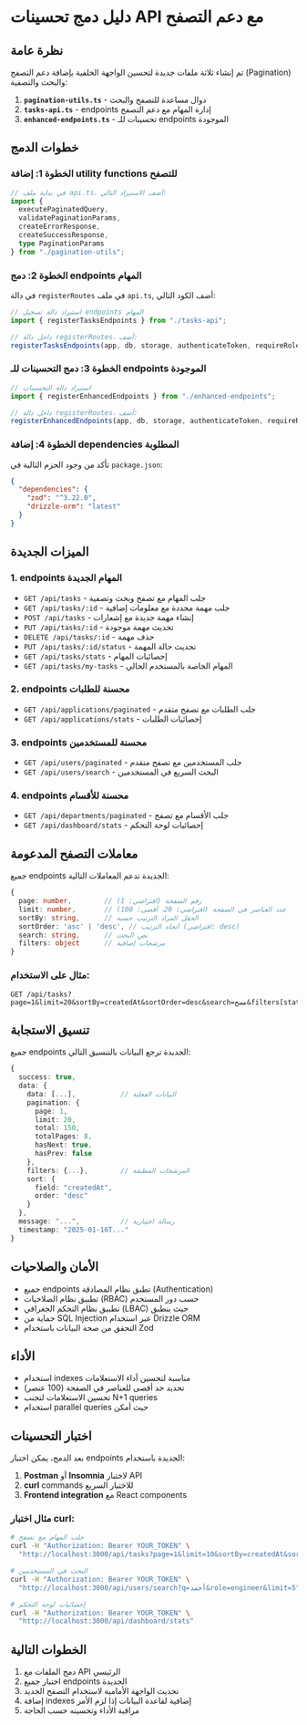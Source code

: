 # دليل دمج تحسينات API مع دعم التصفح

## نظرة عامة

تم إنشاء ثلاثة ملفات جديدة لتحسين الواجهة الخلفية بإضافة دعم التصفح (Pagination) والبحث والتصفية:

1. **`pagination-utils.ts`** - دوال مساعدة للتصفح والبحث
2. **`tasks-api.ts`** - endpoints إدارة المهام مع دعم التصفح
3. **`enhanced-endpoints.ts`** - تحسينات للـ endpoints الموجودة

## خطوات الدمج

### الخطوة 1: إضافة utility functions للتصفح

```typescript
// في بداية ملف api.ts، أضف الاستيراد التالي:
import { 
  executePaginatedQuery, 
  validatePaginationParams, 
  createErrorResponse, 
  createSuccessResponse,
  type PaginationParams 
} from "./pagination-utils";
```

### الخطوة 2: دمج endpoints المهام

في دالة `registerRoutes` في ملف `api.ts`, أضف الكود التالي:

```typescript
// استيراد دالة تسجيل endpoints المهام
import { registerTasksEndpoints } from "./tasks-api";

// داخل دالة registerRoutes، أضف:
registerTasksEndpoints(app, db, storage, authenticateToken, requireRole, enforceLBACAccess, validateRequest);
```

### الخطوة 3: دمج التحسينات للـ endpoints الموجودة

```typescript
// استيراد دالة التحسينات
import { registerEnhancedEndpoints } from "./enhanced-endpoints";

// داخل دالة registerRoutes، أضف:
registerEnhancedEndpoints(app, db, storage, authenticateToken, requireRole, enforceLBACAccess);
```

### الخطوة 4: إضافة dependencies المطلوبة

تأكد من وجود الحزم التالية في `package.json`:

```json
{
  "dependencies": {
    "zod": "^3.22.0",
    "drizzle-orm": "latest"
  }
}
```

## الميزات الجديدة

### 1. endpoints المهام الجديدة

- `GET /api/tasks` - جلب المهام مع تصفح وبحث وتصفية
- `GET /api/tasks/:id` - جلب مهمة محددة مع معلومات إضافية
- `POST /api/tasks` - إنشاء مهمة جديدة مع إشعارات
- `PUT /api/tasks/:id` - تحديث مهمة موجودة
- `DELETE /api/tasks/:id` - حذف مهمة
- `PUT /api/tasks/:id/status` - تحديث حالة المهمة
- `GET /api/tasks/stats` - إحصائيات المهام
- `GET /api/tasks/my-tasks` - المهام الخاصة بالمستخدم الحالي

### 2. endpoints محسنة للطلبات

- `GET /api/applications/paginated` - جلب الطلبات مع تصفح متقدم
- `GET /api/applications/stats` - إحصائيات الطلبات

### 3. endpoints محسنة للمستخدمين

- `GET /api/users/paginated` - جلب المستخدمين مع تصفح متقدم
- `GET /api/users/search` - البحث السريع في المستخدمين

### 4. endpoints محسنة للأقسام

- `GET /api/departments/paginated` - جلب الأقسام مع تصفح
- `GET /api/dashboard/stats` - إحصائيات لوحة التحكم

## معاملات التصفح المدعومة

جميع endpoints الجديدة تدعم المعاملات التالية:

```typescript
{
  page: number,        // رقم الصفحة (افتراضي: 1)
  limit: number,       // عدد العناصر في الصفحة (افتراضي: 20، أقصى: 100)
  sortBy: string,      // الحقل المراد الترتيب حسبه
  sortOrder: 'asc' | 'desc', // اتجاه الترتيب (افتراضي: desc)
  search: string,      // نص البحث
  filters: object      // مرشحات إضافية
}
```

### مثال على الاستخدام:

```
GET /api/tasks?page=1&limit=20&sortBy=createdAt&sortOrder=desc&search=مسح&filters[status]=pending&filters[priority]=high
```

## تنسيق الاستجابة

جميع endpoints الجديدة ترجع البيانات بالتنسيق التالي:

```typescript
{
  success: true,
  data: {
    data: [...],           // البيانات الفعلية
    pagination: {
      page: 1,
      limit: 20,
      total: 150,
      totalPages: 8,
      hasNext: true,
      hasPrev: false
    },
    filters: {...},        // المرشحات المطبقة
    sort: {
      field: "createdAt",
      order: "desc"
    }
  },
  message: "...",          // رسالة اختيارية
  timestamp: "2025-01-16T..."
}
```

## الأمان والصلاحيات

- جميع endpoints تطبق نظام المصادقة (Authentication)
- تطبيق نظام الصلاحيات (RBAC) حسب دور المستخدم
- تطبيق نظام التحكم الجغرافي (LBAC) حيث ينطبق
- حماية من SQL Injection عبر استخدام Drizzle ORM
- التحقق من صحة البيانات باستخدام Zod

## الأداء

- استخدام indexes مناسبة لتحسين أداء الاستعلامات
- تحديد حد أقصى للعناصر في الصفحة (100 عنصر)
- تحسين الاستعلامات لتجنب N+1 queries
- استخدام parallel queries حيث أمكن

## اختبار التحسينات

بعد الدمج، يمكن اختبار endpoints الجديدة باستخدام:

1. **Postman** أو **Insomnia** لاختبار API
2. **curl** commands للاختبار السريع
3. **Frontend integration** مع React components

### مثال اختبار curl:

```bash
# جلب المهام مع تصفح
curl -H "Authorization: Bearer YOUR_TOKEN" \
  "http://localhost:3000/api/tasks?page=1&limit=10&sortBy=createdAt&sortOrder=desc"

# البحث في المستخدمين
curl -H "Authorization: Bearer YOUR_TOKEN" \
  "http://localhost:3000/api/users/search?q=أحمد&role=engineer&limit=5"

# إحصائيات لوحة التحكم
curl -H "Authorization: Bearer YOUR_TOKEN" \
  "http://localhost:3000/api/dashboard/stats"
```

## الخطوات التالية

1. دمج الملفات مع API الرئيسي
2. اختبار جميع endpoints الجديدة
3. تحديث الواجهة الأمامية لاستخدام التصفح الجديد
4. إضافة indexes إضافية لقاعدة البيانات إذا لزم الأمر
5. مراقبة الأداء وتحسينه حسب الحاجة

